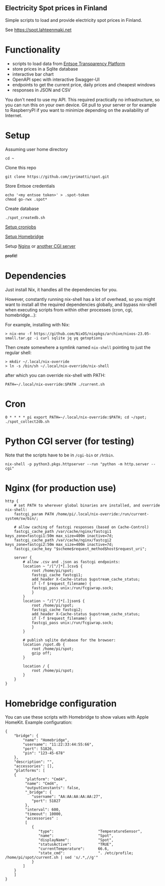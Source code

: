 Electricity Spot prices in Finland
----------------------------------

Simple scripts to load and provide electricity spot prices in Finland.

See https://spot.lahteenmaki.net

Functionality
=============

- scripts to load data from [Entsoe Transparency Platform](https://transparency.entsoe.eu/content/static_content/Static%20content/web%20api/Guide.html)
- store prices in a Sqlite database
- interactive bar chart
- OpenAPI spec with interactive Swagger-UI
- endpoints to get the current price, daily prices and cheapest windows
- responses in JSON and CSV

You don't need to use my API. This required practically no infrastructure, so you can run this on your own device.
Git pull to your server or for example to RaspberryPI if you want to minimize depending on the availability of Internet.

Setup
=====

Assuming user home directory
```
cd ~
```

Clone this repo
```
git clone https://github.com/jyrimatti/spot.git
```

Store Entsoe credentials
```
echo '<my entsoe token>' > .spot-token
chmod go-rwx .spot*
```

Create database
```
./spot_createdb.sh
```

[Setup cronjobs](#cron)

[Setup Homebridge](#homebridge-configuration)

Setup [Nginx](#nginx-for-production-use) or [another CGI server](#python-cgi-server-for-testing)

~~profit!~~

Dependencies
============

Just install Nix, it handles all the dependencies for you.

However, constantly running nix-shell has a lot of overhead, so you might want to install all the required dependencies globally, and bypass nix-shell when executing scripts from within other processes (cron, cgi, homebridge...):

For example, installing with Nix:
```
> nix-env -f https://github.com/NixOS/nixpkgs/archive/nixos-23.05-small.tar.gz -i curl sqlite jq yq getoptions
```

Then create somewhere a symlink named `nix-shell` pointing to just the regular shell:
```
> mkdir ~/.local/nix-override
> ln -s /bin/sh ~/.local/nix-override/nix-shell
```

after which you can override nix-shell with PATH:
```
PATH=~/.local/nix-override:$PATH ./current.sh
```

Cron
====

```
0 * * * * pi export PATH=~/.local/nix-override:$PATH; cd ~/spot; ./spot_collect2db.sh
```

Python CGI server (for testing)
===============================

Note that the scripts have to be in `/cgi-bin` or `/htbin`.
```
nix-shell -p python3.pkgs.httpserver --run "python -m http.server --cgi"
```

Nginx (for production use)
==========================

```
http {
    # set PATH to wherever global binaries are installed, and override nix-shell:
    fastcgi_param PATH /home/pi/.local/nix-override:/run/current-system/sw/bin/;
    
    # allow caching of fastcgi responses (based on Cache-Control)
    fastcgi_cache_path /var/cache/nginx/fastcgi1 keys_zone=fastcgi1:50m max_size=400m inactive=7d;
    fastcgi_cache_path /var/cache/nginx/fastcgi2 keys_zone=fastcgi2:50m max_size=400m inactive=7d;
    fastcgi_cache_key "$scheme$request_method$host$request_uri";

    server {
        # allow .csv and .json as fastcgi endpoints:
        location ~ ^/[^/]*[.]csv$ {
            root /home/pi/spot;
            fastcgi_cache fastcgi1;
            add_header X-Cache-status $upstream_cache_status;
            if (-f $request_filename) {
            fastcgi_pass unix:/run/fcgiwrap.sock;
            }
        }
        location ~ ^/[^/]*[.]json$ {
            root /home/pi/spot;
            fastcgi_cache fastcgi2;
            add_header X-Cache-status $upstream_cache_status;
            if (-f $request_filename) {
            fastcgi_pass unix:/run/fcgiwrap.sock;
            }
        }

        # publish sqlite database for the browser:
        location /spot.db {
            root /home/pi/spot;
            gzip off;
        }

        location / {
            root /home/pi/spot;
        }
    }
}
```

Homebridge configuration
========================

You can use these scripts with Homebridge to show values with Apple HomeKit. Example configuration:
```
{
    "bridge": {
        "name": "Homebridge",
        "username": "11:22:33:44:55:66",
        "port": 51826,
        "pin": "123-45-678"
    },
    "description": "",
    "accessories": [],
    "platforms": [
    {
         "platform": "Cmd4",
         "name": "Cmd4",
         "outputConstants": false,
         "_bridge": {
            "username": "AA:AA:AA:AA:AA:27",
            "port": 51827
         },
         "interval": 600,
         "timeout": 10000,
         "accessories" :
         [
            {
               "type":                    "TemperatureSensor",
               "name":                    "Spot",
               "displayName":             "Spot",
               "statusActive":            "TRUE",
               "currentTemperature":      66.6,
               "state_cmd":               ". /etc/profile; /home/pi/spot/current.sh | sed 's/.*,//g'"
            }
        ]
    }
    ]
}
```